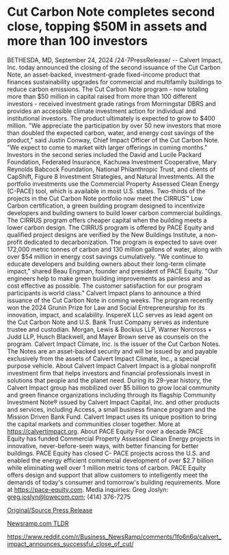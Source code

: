 # Cut Carbon Note completes second close, topping $50M in assets and more than 100 investors

BETHESDA, MD, September 24, 2024 /24-7PressRelease/ -- Calvert Impact, Inc. today announced the closing of the second issuance of the Cut Carbon Note, an asset-backed, investment-grade fixed-income product that finances sustainability upgrades for commercial and multifamily buildings to reduce carbon emissions. The Cut Carbon Note program - now totaling more than $50 million in capital raised from more than 100 different investors - received investment grade ratings from Morningstar DBRS and provides an accessible climate investment action for individual and institutional investors. The product ultimately is expected to grow to $400 million.  "We appreciate the participation by over 50 new investors that more than doubled the expected carbon, water, and energy cost savings of the product," said Justin Conway, Chief Impact Officer of the Cut Carbon Note. "We expect to come to market with larger offerings in coming months."  Investors in the second series included the David and Lucile Packard Foundation, Federated Insurance, Kachuwa Investment Cooperative, Mary Reynolds Babcock Foundation, National Philanthropic Trust, and clients of CapShift, Figure 8 Investment Strategies, and Natural Investments.  All the portfolio investments use the Commercial Property Assessed Clean Energy (C-PACE) tool, which is available in most U.S. states. Two-thirds of the projects in the Cut Carbon Note portfolio now meet the CIRRUS™ Low Carbon certification, a green building program designed to incentivize developers and building owners to build lower carbon commercial buildings. The CIRRUS program offers cheaper  capital when the building meets a lower carbon design. The CIRRUS program is offered by PACE Equity and qualified project designs are verified by the New Buildings Institute, a non-profit dedicated to decarbonization. The program is expected to save over 172,000 metric tonnes of carbon and 130 million gallons of water, along with over $54 million in energy cost savings cumulatively.  "We continue to educate developers and building owners about their long-term climate impact," shared Beau Engman, founder and president of PACE Equity. "Our engineers help to make green building improvements as painless and as cost effective as possible. The customer satisfaction for our program participants is world class."  Calvert Impact plans to announce a third issuance of the Cut Carbon Note in coming weeks. The program recently won the 2024 Grunin Prize for Law and Social Entrepreneurship for its innovation, impact, and scalability.  InspereX LLC serves as lead agent on the Cut Carbon Note and U.S. Bank Trust Company serves as indenture trustee and custodian. Morgan, Lewis & Bockius LLP, Warner Norcross + Judd LLP, Husch Blackwell, and Mayer Brown serve as counsels on the program.  Calvert Impact Climate, Inc. is the issuer of the Cut Carbon Notes. The Notes are an asset-backed security and will be issued by and payable exclusively from the assets of Calvert Impact Climate, Inc., a special purpose vehicle.  About Calvert Impact  Calvert Impact is a global nonprofit investment firm that helps investors and financial professionals invest in solutions that people and the planet need. During its 29-year history, the Calvert Impact group has mobilized over $5 billion to grow local community and green finance organizations including through its flagship Community Investment Note® issued by Calvert Impact Capital, Inc. and other products and services, including Access, a small business finance program and the Mission Driven Bank Fund. Calvert Impact uses its unique position to bring the capital markets and communities closer together. More at https://calvertimpact.org.  About PACE Equity  For over a decade PACE Equity has funded Commercial Property Assessed Clean Energy projects in innovative, never-before-seen ways, with better financing for better buildings. PACE Equity has closed C- PACE projects across the U.S. and enabled the energy efficient commercial development of over $2.7 billion while eliminating well over 1 million metric tons of carbon. PACE Equity offers design and support that allow customers to intelligently meet the demands of today's consumer and tomorrow's building requirements. More at https://pace-equity.com.  Media inquiries: Greg Joslyn: greg.joslyn@lowecom.com; (414) 376-7275 

[Original/Source Press Release](https://www.24-7pressrelease.com/press-release/514605/cut-carbon-note-completes-second-close-topping-50m-in-assets-and-more-than-100-investors)
                    

[Newsramp.com TLDR](None) 

https://www.reddit.com/r/Business_NewsRamp/comments/1fo6n6q/calvert_impact_announces_successful_close_of_cut/